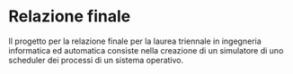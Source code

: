 # Relazione finale

Il progetto per la relazione finale per la laurea triennale in ingegneria informatica ed automatica
consiste nella creazione di un simulatore di uno scheduler dei processi di un sistema operativo.
